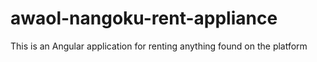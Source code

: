 # awaol-nangoku-rent-appliance
This is an Angular application for renting anything found on the platform
